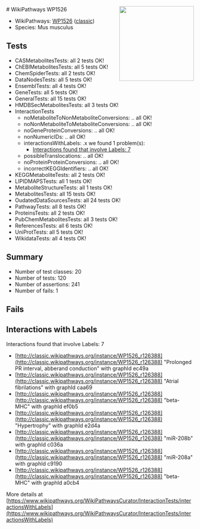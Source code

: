 <img style="float: right; width: 200px" src="https://upload.wikimedia.org/wikipedia/commons/thumb/8/83/Wplogo_with_text_500.png/640px-Wplogo_with_text_500.png" />
# WikiPathways WP1526

* WikiPathways: [WP1526](https://wikipathways.org/pathways/WP1526) ([classic](https://classic.wikipathways.org/instance/WP1526))
* Species: Mus musculus
## Tests
* CASMetabolitesTests: all 2 tests OK!
* ChEBIMetabolitesTests: all 5 tests OK!
* ChemSpiderTests: all 2 tests OK!
* DataNodesTests: all 5 tests OK!
* EnsemblTests: all 4 tests OK!
* GeneTests: all 5 tests OK!
* GeneralTests: all 15 tests OK!
* HMDBSecMetabolitesTests: all 3 tests OK!
* InteractionTests
    * noMetaboliteToNonMetaboliteConversions: .. all OK!
    * noNonMetaboliteToMetaboliteConversions: .. all OK!
    * noGeneProteinConversions: .. all OK!
    * nonNumericIDs: .. all OK!
    * interactionsWithLabels: .x we found 1 problem(s):
        * [Interactions found that involve Labels: 7](#630d267e)
    * possibleTranslocations: .. all OK!
    * noProteinProteinConversions: .. all OK!
    * incorrectKEGGIdentifiers: .. all OK!
* KEGGMetaboliteTests: all 2 tests OK!
* LIPIDMAPSTests: all 1 tests OK!
* MetaboliteStructureTests: all 1 tests OK!
* MetabolitesTests: all 15 tests OK!
* OudatedDataSourcesTests: all 24 tests OK!
* PathwayTests: all 8 tests OK!
* ProteinsTests: all 2 tests OK!
* PubChemMetabolitesTests: all 3 tests OK!
* ReferencesTests: all 6 tests OK!
* UniProtTests: all 5 tests OK!
* WikidataTests: all 4 tests OK!


## Summary

* Number of test classes: 20
* Number of tests: 120
* Number of assertions: 241
* Number of fails: 1

## Fails

<a name="630d267e" />

## Interactions with Labels

Interactions found that involve Labels: 7

* [http://classic.wikipathways.org/instance/WP1526_r126388](http://classic.wikipathways.org/instance/WP1526_r126388) "Prolonged PR interval, abberand conduction" with graphId ec49a
* [http://classic.wikipathways.org/instance/WP1526_r126388](http://classic.wikipathways.org/instance/WP1526_r126388) "Atrial fibrilations" with graphId caa69
* [http://classic.wikipathways.org/instance/WP1526_r126388](http://classic.wikipathways.org/instance/WP1526_r126388) "beta-MHC" with graphId ef0b5
* [http://classic.wikipathways.org/instance/WP1526_r126388](http://classic.wikipathways.org/instance/WP1526_r126388) "Hypertrophy" with graphId e2d4a
* [http://classic.wikipathways.org/instance/WP1526_r126388](http://classic.wikipathways.org/instance/WP1526_r126388) "miR-208b" with graphId c036a
* [http://classic.wikipathways.org/instance/WP1526_r126388](http://classic.wikipathways.org/instance/WP1526_r126388) "miR-208a" with graphId c9190
* [http://classic.wikipathways.org/instance/WP1526_r126388](http://classic.wikipathways.org/instance/WP1526_r126388) "beta-MHC" with graphId a0cb4


More details at [https://www.wikipathways.org/WikiPathwaysCurator/InteractionTests/interactionsWithLabels](https://www.wikipathways.org/WikiPathwaysCurator/InteractionTests/interactionsWithLabels)

